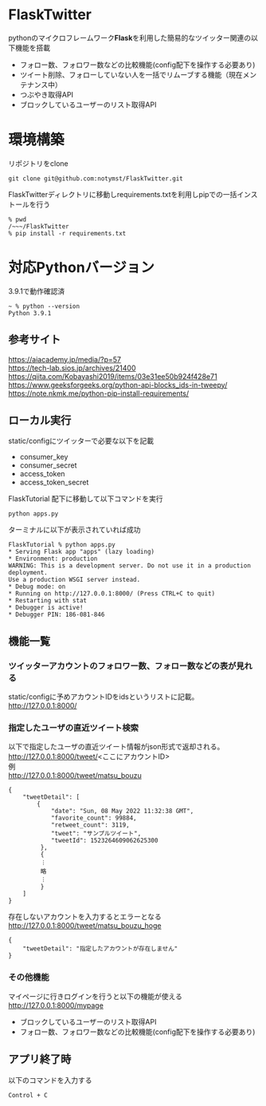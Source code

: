# FlaskTwitter
pythonのマイクロフレームワーク**Flask**を利用した簡易的なツイッター関連の以下機能を搭載
- フォロー数、フォロワー数などの比較機能(config配下を操作する必要あり)
- ツイート削除、フォローしていない人を一括でリムーブする機能（現在メンテナンス中）
- つぶやき取得API
- ブロックしているユーザーのリスト取得API


# 環境構築
リポジトリをclone
```
git clone git@github.com:notymst/FlaskTwitter.git
```
FlaskTwitterディレクトリに移動しrequirements.txtを利用しpipでの一括インストールを行う
```
% pwd
/~~~/FlaskTwitter
% pip install -r requirements.txt
```

# 対応Pythonバージョン
3.9.1で動作確認済
```
~ % python --version
Python 3.9.1
```

## 参考サイト
https://aiacademy.jp/media/?p=57<br>
https://tech-lab.sios.jp/archives/21400<br>
https://qiita.com/Kobayashi2019/items/03e31ee50b924f428e71<br>
https://www.geeksforgeeks.org/python-api-blocks_ids-in-tweepy/<br>
https://note.nkmk.me/python-pip-install-requirements/<br>

## ローカル実行
static/configにツイッターで必要な以下を記載
- consumer_key
- consumer_secret
- access_token
- access_token_secret

FlaskTutorial 配下に移動して以下コマンドを実行
```
python apps.py
```
ターミナルに以下が表示されていれば成功
```
FlaskTutorial % python apps.py
* Serving Flask app "apps" (lazy loading)
* Environment: production
WARNING: This is a development server. Do not use it in a production deployment.
Use a production WSGI server instead.
* Debug mode: on
* Running on http://127.0.0.1:8000/ (Press CTRL+C to quit)
* Restarting with stat
* Debugger is active!
* Debugger PIN: 186-081-846
```

## 機能一覧
### ツイッターアカウントのフォロワー数、フォロー数などの表が見れる
static/configに予めアカウントIDをidsというリストに記載。<br>
http://127.0.0.1:8000/

### 指定したユーザの直近ツイート検索
以下で指定したユーザの直近ツイート情報がjson形式で返却される。<br>
http://127.0.0.1:8000/tweet/<ここにアカウントID><br>
例<br>
http://127.0.0.1:8000/tweet/matsu_bouzu
```
{
    "tweetDetail": [
        {
            "date": "Sun, 08 May 2022 11:32:38 GMT",
            "favorite_count": 99884,
            "retweet_count": 3119,
            "tweet": "サンプルツイート",
            "tweetId": 1523264609062625300
         },
         {
         ︙
         略
         ︙
         }
    ]
}
```
存在しないアカウントを入力するとエラーとなる<br>
http://127.0.0.1:8000/tweet/matsu_bouzu_hoge
```
{
    "tweetDetail": "指定したアカウントが存在しません"
}
```

### その他機能
マイページに行きログインを行うと以下の機能が使える<br>
http://127.0.0.1:8000/mypage
- ブロックしているユーザーのリスト取得API
- フォロー数、フォロワー数などの比較機能(config配下を操作する必要あり)

## アプリ終了時
以下のコマンドを入力する
```
Control + C
```
